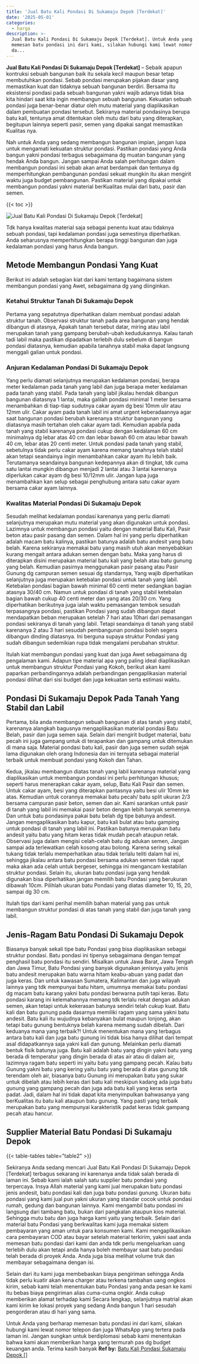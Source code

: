 ```yaml
---
title: 'Jual Batu Kali Pondasi Di Sukamaju Depok [Terdekat]'
date: '2025-05-01'
categories:
  - harga
description: >-
  Jual Batu Kali Pondasi Di Sukamaju Depok [Terdekat]. Untuk Anda yang berharap
  memesan batu pondasi ini dari kami, silakan hubungi kami lewat nomor telepon
  da...
---
```


**Jual Batu Kali Pondasi Di Sukamaju Depok \[Terdekat\]** – Sebaik apapun kontruksi sebuah bangunan baik itu sekala kecil maupun besar tetap membutuhkan pondasi. Sebab pondasi merupakan pijakan dasar yang memastikan kuat dan tidaknya sebuah bangunan berdiri. Bersama itu eksistensi pondasi pada sebuah bangunan yakni wajib adanya tidak bisa kita hindari saat kita ingin membangun sebuah bangunan. Kekuatan sebuah pondasi juga benar-benar diatur oleh mutu material yang diaplikasikan dalam pembuatan pondasi tersebut. Sekiranya material pondasinya berupa batu kali, tentunya amat ditentukan oleh mutu dari batu yang diterapkan, begitupun lainnya seperti pasir, semen yang dipakai sangat memastikan Kualitas nya.

Nah untuk Anda yang sedang membangun bangunan impian, jangan lupa untuk mengamati kekuatan struktur pondasi. Pastikan pondasi yang Anda bangun yakni pondasi terbagus sebagaimana dg muatan bangunan yang hendak Anda bangun. Jangan sampai Anda salah perhitungan dalam membangun pondasi ini sebab akan amat berdampak dan tentunya dg memperhitungkan pembangunan pondasi sekuat mungkin itu akan mengirit waktu juga budget pembangunan. Pastikan material yang dipakai untuk membangun pondasi yakni material berKualitas mulai dari batu, pasir dan semen.

{{< toc >}}

![Jual Batu Kali Pondasi Di Sukamaju Depok [Terdekat]](/images/jual-batu-kali-10.png)

Tdk hanya kwalitas material saja sebagai penentu kuat atau tidaknya sebuah pondasi, tapi kedalaman pondasi juga semestinya diperhatikan. Anda seharusnya memperhitungkan berapa tinggi bangunan dan juga kedalaman pondasi yang harus Anda bangun.

## Metode Membangun Pondasi Yang Kuat

Berikut ini adalah sebagian kiat dari kami tentang bagaimana sistem membangun pondasi yang Awet, sebagaimana dg yang diinginkan.

### Ketahui Struktur Tanah Di Sukamaju Depok

Pertama yang sepatutnya diperhatikan dalam membuat pondasi adalah struktur tanah. Observasi struktur tanah pada area bangunan yang hendak dibangun di atasnya, Apakah tanah tersebut datar, miring atau labil merupakan tanah yang gampang berubah-ubah kedudukannya. Kalau tanah tadi labil maka pastikan dipadatkan terlebih dulu sebelum di bangun pondasi diatasnya, kemudian apabila tanahnya stabil maka dapat langsung menggali galian untuk pondasi.

### Anjuran Kedalaman Pondasi Di Sukamaju Depok

Yang perlu diamati selanjutnya merupakan kedalaman pondasi, berapa meter kedalaman pada tanah yang labil dan juga berapa meter kedalaman pada tanah yang stabil. Pada tanah yang labil jikalau hendak dibangun bangunan diatasnya 1 lantai, maka galilah pondasi minimal 1 meter bersama menambahkan di tiap-tiap sudutnya cakar ayam dg besi 10mm ulir atau 12mm ulir. Cakar ayam pada tanah labil ini amat urgent keberadaannya agar saat bangunan pondasi berubah karenanya struktur bangunan yang diatasnya masih tertahan oleh cakar ayam tadi. Kemudian apabila pada tanah yang stabil karenanya pondasi cukup dengan kedalaman 60 cm minimalnya dg lebar atas 40 cm dan lebar bawah 60 cm atau lebar bawah 40 cm, lebar atas 20 centi meter. Untuk pondasi pada tanah yang stabil, sebetulnya tidak perlu cakar ayam karena memang tanahnya telah stabil akan tetapi seandainya ingin menambahkan cakar ayam itu lebih baik. Terutamanya seandainya bangunan kedepannya akan di tingkat, tdk cuma satu lantai mungkin dibangun menjadi 2 lantai atau 3 lantai karenanya diperlukan cakar ayam dg besi 10/12mm ulir. Jangan lupa juga menambahkan kan selup sebagai penghubung antara satu cakar ayam bersama cakar ayam lainnya.

### Kwalitas Material Pondasi Di Sukamaju Depok

Sesudah melihat kedalaman pondasi karenanya yang perlu diamati selanjutnya merupakan mutu material yang akan digunakan untuk pondasi. Lazimnya untuk membangun pondasi yaitu dengan material Batu Kali, Pasir beton atau pasir pasang dan semen. Dalam hal ini yang perlu diperhatikan adalah macam batu kalinya, pastikan batunya adalah batu andesit yang batu belah. Karena sekiranya memakai batu yang masih utuh akan menyebabkan kurang mengait antara adukan semen dengan batu. Maka yang harus di diterapkan disini merupakan material batu kali yang belah atau batu gunung yang belah. Kemudian pasirnya menggunakan pasir pasang atau Pasir Gunung dg campuran semen sesuai dg standarnya, Yang wajib diperhatikan selanjutnya juga merupakan ketebalan pondasi untuk tanah yang labil. Ketebalan pondasi bagian bawah minimal 60 centi meter sedangkan bagian atasnya 30/40 cm. Namun untuk pondasi di tanah yang stabil ketebalan bagian bawah cukup 40 centi meter dan yang atas 20/30 cm. Yang diperhatikan berikutnya juga ialah waktu pemasangan tembok sesudah terpasangnya pondasi, pastikan Pondasi yang sudah dibangun dapat mendapatkan beban merupakan setelah 7 hari atau 10hari dari pemasangan pondasi sekiranya di tanah yang labil. Tetapi seandainya di tanah yang stabil karenanya 2 atau 3 hari sesudah pembangunan pondasi boleh segera dibangun dinding diatasnya. Ini berguna supaya struktur Pondasi yang sudah dibangun sedemikian rupa tidak mengalami perubahan struktur.

Itulah kiat membangun pondasi yang kuat dan juga Awet sebagaimana dg pengalaman kami. Adapun tipe material apa yang paling ideal diaplikasikan untuk membangun struktur Pondasi yang Kokoh, berikut akan kami paparkan perbandingannya adalah perbandingan pengaplikasian material pondasi dilihat dari sisi budget dan juga kekuatan serta estimasi waktu.

## Pondasi Di Sukamaju Depok Pada Tanah Yang Stabil dan Labil

Pertama, bila anda membangun sebuah bangunan di atas tanah yang stabil, karenanya alangkah bagusnya mengaplikasikan material pondasi Batu Belah, pasir dan juga semen saja. Selain dari mengirit budget material, batu pecah ini juga gampang untuk di terapankan dan gampang untuk ditemukan di mana saja. Material pondasi batu kali, pasir dan juga semen sudah sejak lama digunakan oleh orang Indonesia dan ini ternyata sebagai material terbaik untuk membuat pondasi yang Kokoh dan Tahan.

Kedua, jikalau membangun diatas tanah yang labil karenanya material yang diaplikasikan untuk membangun pondasi ini perlu perhitungan khusus; seperti harus menerapkan cakar ayam, selup, Batu Kali Pasir dan semen. Untuk cakar ayam, besi yang diterapkan pantasnya yaitu besi ulir 10mm ke atas. Kemudian untuk corannya memakai batu pecah/ batu split ukuran 2/3 bersama campuran pasir beton, semen dan air. Kami sarankan untuk pasir di tanah yang labil ini memakai pasir beton dengan lebih banyak semennya. Dan untuk batu pondasinya pakai batu belah dg tipe batunya andesit. Jangan mengaplikasikan batu kapur, batu kali bulat atau batu gamping untuk pondasi di tanah yang labil ini. Pastikan batunya merupakan batu andesit yaitu batu yang hitam keras tidak mudah pecah ataupun retak. Observasi juga dalam mengisi celah-celah batu dg adukan semen, Jangan sampai ada terlewatkan celah kosong atau bolong. Karena sering sekali tukang tidak terlalu memperhatikan atau tidak terlalu teliti dalam hal ini, sehingga jikalau antara batu pondasi bersama adukan semen tidak rapat maka akan ada celah untuk bergeser, sehingga ini mengancam kestabilan struktur pondasi. Selain itu, ukuran batu pondasi juga yang hendak digunakan bisa diperhatikan jangan memilih batu Pondasi yang berukuran dibawah 10cm. Pilihlah ukuran batu Pondasi yang diatas diameter 10, 15, 20, sampai dg 30 cm.

Itulah tips dari kami perihal memilih bahan material yang pas untuk membangun struktur pondasi di atas tanah yang stabil dan juga tanah yang labil.

## Jenis-Ragam Batu Pondasi Di Sukamaju Depok

Biasanya banyak sekali tipe batu Pondasi yang bisa diaplikasikan sebagai struktur pondasi. Batu pondasi ini tipenya sebagaimana dengan tempat penghasil batu pondasi itu sendiri. Misalkan untuk Jawa Barat, Jawa Tengah dan Jawa Timur, Batu Pondasi yang banyak digunakan jenisnya yaitu jenis batu andesit merupakan batu warna hitam keabu-abuan yang padat dan juga keras. Dan untuk kawasan Sumatera, Kalimantan dan juga wilayah lainnya yang tdk mempunyai batu hitam, umumnya memakai batu pondasi dg macam batu karang yakni batu pondasi berwarna putih tapi keras. Batu pondasi karang ini kelemahannya memang tdk terlalu rekat dengan adukan semen, akan tetapi untuk kekerasan batunya sendiri telah cukup kuat. Batu kali dan batu gunung pada dasarnya memiliki ragam yang sama yakni batu andesit. Batu kali itu wujudnya kebanyakan bulat maupun lonjong, akan tetapi batu gunung bentuknya belah karena memang sudah dibelah. Dari keduanya mana yang terbaik?! Untuk menentukan mana yang terbagus antara batu kali dan juga batu gunung ini tidak bisa hanya dilihat dari tempat asal didapatkannya saja yakni kali dan gunung. Melainkan perlu diamati bentuk fisik batunya juga. Batu kali adalah batu yang dingin yakni batu yang berada di temperatur yang dingin berada di atas air atau di dalam air, lazimnya ragam batu seperti ini yaitu batu yang gampang pecah. Kalau batu Gunung yakni batu yang kering yaitu batu yang berada di atas gunung tdk terendam oleh air, biasanya batu Gunung ini merupakan batu yang sukar untuk dibelah atau lebih keras dari batu kali meskipun kadang ada juga batu gunung yang gampang pecah dan juga ada batu kali yang keras serta padat. Jadi, dalam hal ini tidak dapat kita menyimpulkan bahwasanya yang berKualitas itu batu kali ataupun batu gunung. Yang pasti yang terbaik merupakan batu yang mempunyai karakteristik padat keras tidak gampang pecah atau hancur.

## Supplier Material Batu Pondasi Di Sukamaju Depok

{{< table-tables table="table2" >}}

Sekiranya Anda sedang mencari Jual Batu Kali Pondasi Di Sukamaju Depok \[Terdekat\] terbagus sekarang ini karenanya anda tidak salah berada di laman ini. Sebab kami ialah salah satu supplier batu pondasi yang terpercaya. Insya Allah material yang kami jual merupakan batu pondasi jenis andesit, batu pondasi kali dan juga batu pondasi gunung. Ukuran batu pondasi yang kami jual pun yakni ukuran yang standar cocok untuk pondasi rumah, gedung dan bangunan lainnya. Kami mengambil batu pondasi ini langsung dari tambang batu, bukan dari pangkalan ataupun kios material. Sehingga mutu batu dan juga harga kami yaitu yang terbaik. Selain dari material batu Pondasi yang berkwalitas kami juga memakai sistem pembayaran yang aman untuk para konsumen kami. Kami mengaplikasikan cara pembayaran COD atau bayar setelah material terkirim, yakni saat anda memesan batu pondasi dari kami dan anda tdk perlu mengeluarkan uang terlebih dulu akan tetapi anda hanya boleh membayar saat batu pondasi telah berada di proyek Anda. Anda juga bisa melihat volume truk dan membayar sebagaimana dengan isi.

Selain dari itu kami juga membebaskan biaya pengiriman sehingga Anda tidak perlu kuatir akan kena charger atau terkena tambahan uang ongkos kirim, sebab kami telah menentukan batu Pondasi yang anda pesan ke kami itu bebas biaya pengiriman alias cuma-cuma ongkir. Anda cukup memberikan alamat terhadap kami Secara lengkap, selanjutnya matrial akan kami kirim ke lokasi proyek yang sedang Anda bangun 1 hari sesudah pengorderan atau di hari yang sama.

Untuk Anda yang berharap memesan batu pondasi ini dari kami, silakan hubungi kami lewat nomor telepon dan juga WhatsApp yang tertera pada laman ini. Jangan sungkan untuk berdiplomasi sebab kami menentukan bahwa kami akan memberikan harga yang termurah pas dg budget keuangan anda. Terima kasih banyak
**Ref by:** [Batu Kali Pondasi Sukamaju Depok []](https://id.wikipedia.org/wiki/Batu)
